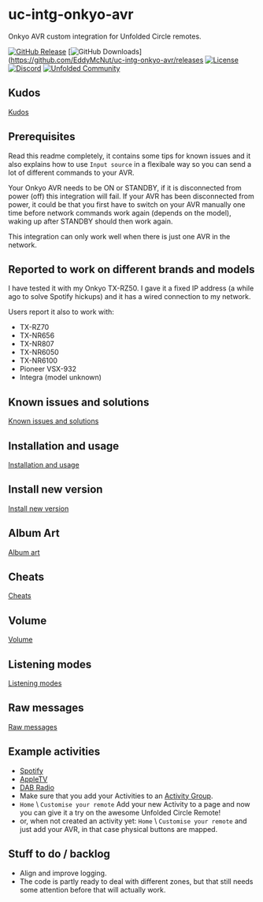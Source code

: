 # uc-intg-onkyo-avr

Onkyo AVR custom integration for Unfolded Circle remotes.

[![GitHub Release](https://img.shields.io/github/v/release/EddyMcNut/uc-intg-onkyo-avr)](https://github.com/EddyMcNut/uc-intg-onkyo-avr/releases)
[![GitHub Downloads](https://img.shields.io/github/downloads/EddyMcNut/uc-intg-onkyo-avr/total)](https://github.com/EddyMcNut/uc-intg-onkyo-avr/releases
[![License](https://img.shields.io/badge/license-MPL--2.0-blue.svg)](https://github.com/EddyMcNut/uc-intg-onkyo-avr/blob/main/LICENSE)
[![Discord](https://img.shields.io/badge/Discord-Join%20Chat-5865F2?logo=discord&logoColor=white)](https://discord.gg/zGVYf58)
[![Unfolded Community](https://img.shields.io/badge/Unfolded-Community-orange?logo=discourse&logoColor=white)](https://unfolded.community/)

## Kudos

[Kudos](./docs/kudos.md)

## Prerequisites

Read this readme completely, it contains some tips for known issues and it also explains how to use `Input source` in a flexibale way so you can send a lot of different commands to your AVR.

Your Onkyo AVR needs to be ON or STANDBY, if it is disconnected from power (off) this integration will fail. If your AVR has been disconnected from power, it could be that you first have to switch on your AVR manually one time before network commands work again (depends on the model), waking up after STANDBY should then work again.

This integration can only work well when there is just one AVR in the network.

## Reported to work on different brands and models

I have tested it with my Onkyo TX-RZ50. I gave it a fixed IP address (a while ago to solve Spotify hickups) and it has a wired connection to my network.

Users report it also to work with:

- TX-RZ70
- TX-NR656
- TX-NR807
- TX-NR6050
- TX-NR6100
- Pioneer VSX-932
- Integra (model unknown)

## Known issues and solutions

[Known issues and solutions](./docs/known-issues.md)

## Installation and usage

[Installation and usage](./docs/installation.md)

## Install new version

[Install new version](./docs/new-version.md)

## Album Art

[Album art](./docs/album-art.md)

## Cheats

[Cheats](./docs/cheats.md)

## Volume

[Volume](./docs/volume.md)

## Listening modes

[Listening modes](./docs/listening-modes.md)

## Raw messages

[Raw messages](./docs/raw.md)

## Example activities

- [Spotify](./docs/spotify.md)
- [AppleTV](./docs/atv.md)
- [DAB Radio](./docs/dab.md)
- Make sure that you add your Activities to an [Activity Group](./docs/activitygroup.md).
- `Home` \ `Customise your remote` Add your new Activity to a page and now you can give it a try on the awesome Unfolded Circle Remote!
- or, when not created an activity yet: `Home` \ `Customise your remote` and just add your AVR, in that case physical buttons are mapped.

## Stuff to do / backlog

- Align and improve logging.
- The code is partly ready to deal with different zones, but that still needs some attention before that will actually work.
